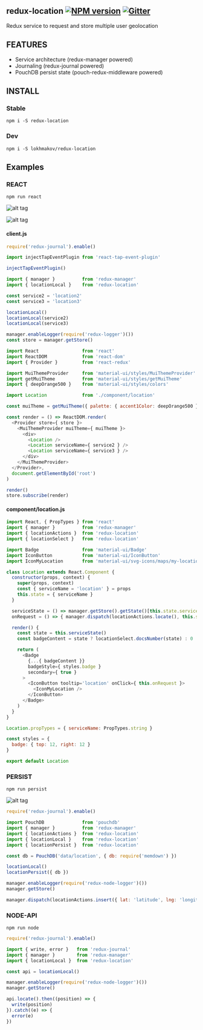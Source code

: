 ## redux-location [![NPM version][npm-image]][npm-url] [![Gitter][gitter-image]][gitter-url]
Redux service to request and store multiple user geolocation

## FEATURES
* Service architecture (redux-manager powered)
* Journaling (redux-journal powered)
* PouchDB persist state (pouch-redux-middleware powered)

## INSTALL
### Stable
`npm i -S redux-location`
### Dev
`npm i -S lokhmakov/redux-location`

## Examples
### REACT
`npm run react`

![alt tag](https://raw.githubusercontent.com/lokhmakov/redux-location/master/docs/redux-location%20react%20scene%201.gif)

![alt tag](https://raw.githubusercontent.com/lokhmakov/redux-location/master/docs/redux-location%20react%20scene%202.gif)

#### client.js
```js
require('redux-journal').enable()

import injectTapEventPlugin from 'react-tap-event-plugin'

injectTapEventPlugin()

import { manager }          from 'redux-manager'
import { locationLocal }    from 'redux-location'

const service2 = 'location2'
const service3 = 'location3'

locationLocal()
locationLocal(service2)
locationLocal(service3)

manager.enableLogger(require('redux-logger')())
const store = manager.getStore()

import React                from 'react'
import ReactDOM             from 'react-dom'
import { Provider }         from 'react-redux'

import MuiThemeProvider     from 'material-ui/styles/MuiThemeProvider'
import getMuiTheme          from 'material-ui/styles/getMuiTheme'
import { deepOrange500 }    from 'material-ui/styles/colors'

import Location             from './component/location'

const muiTheme = getMuiTheme({ palette: { accent1Color: deepOrange500 }})

const render = () => ReactDOM.render(
  <Provider store={ store }>
    <MuiThemeProvider muiTheme={ muiTheme }>
      <div>
        <Location />
        <Location serviceName={ service2 } />
        <Location serviceName={ service3 } />
      </div>
    </MuiThemeProvider>
  </Provider>,
  document.getElementById('root')
)

render()
store.subscribe(render)
```

#### component/location.js
```js
import React, { PropTypes } from 'react'
import { manager }          from 'redux-manager'
import { locationActions }  from 'redux-location'
import { locationSelect }   from 'redux-location'

import Badge                from 'material-ui/Badge'
import IconButton           from 'material-ui/IconButton'
import IconMyLocation       from 'material-ui/svg-icons/maps/my-location'

class Location extends React.Component {
  constructor(props, context) {
    super(props, context)
    const { serviceName = 'location' } = props
    this.state = { serviceName }
  }

  serviceState = () => manager.getStore().getState()[this.state.serviceName]
  onRequest = () => { manager.dispatch(locationActions.locate(), this.state.serviceName) }

  render() {
    const state = this.serviceState()
    const badgeContent = state ? locationSelect.docsNumber(state) : 0

    return (
      <Badge
        {...{ badgeContent }}
        badgeStyle={ styles.badge }
        secondary={ true }
      >
        <IconButton tooltip='location' onClick={ this.onRequest }>
          <IconMyLocation />
        </IconButton>
      </Badge>
    )
  }
}

Location.propTypes = { serviceName: PropTypes.string }

const styles = {
  badge: { top: 12, right: 12 }
}

export default Location
```

### PERSIST
`npm run persist`

![alt tag](https://raw.githubusercontent.com/lokhmakov/redux-location/master/docs/redux-location%20node-persist%20scene%201.gif)

```js
require('redux-journal').enable()

import PouchDB              from 'pouchdb'
import { manager }          from 'redux-manager'
import { locationActions }  from 'redux-location'
import { locationLocal }    from 'redux-location'
import { locationPersist }  from 'redux-location'

const db = PouchDB('data/location', { db: require('memdown') })

locationLocal()
locationPersist({ db })

manager.enableLogger(require('redux-node-logger')())
manager.getStore()

manager.dispatch(locationActions.insert({ lat: 'latitude', lng: 'longitude' }), 'location')
```

### NODE-API
`npm run node`

```js
require('redux-journal').enable()

import { write, error }   from 'redux-journal'
import { manager }        from 'redux-manager'
import { locationLocal }  from 'redux-location'

const api = locationLocal()

manager.enableLogger(require('redux-node-logger')())
manager.getStore()

api.locate().then((position) => {
  write(position)
}).catch((e) => {
  error(e)
})
```

[npm-url]: https://npmjs.org/package/redux-location
[npm-image]: https://img.shields.io/npm/v/redux-location.svg?style=flat

[gitter-url]: https://gitter.im/lokhmakov/redux-manager?utm_source=badge&utm_medium=badge&utm_campaign=pr-badge&utm_content=badge
[gitter-image]: https://badges.gitter.im/Join%20Chat.svg
